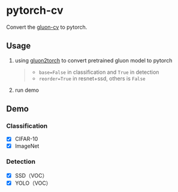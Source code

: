 # pytorch-cv

Convert the [gluon-cv](https://github.com/dmlc/gluon-cv/) to pytorch. 

## Usage

1. using [gluon2torch](./utils/gluon2torch) to convert pretrained gluon model to pytorch

   > - `base=False` in classification and `True` in detection
   > - `reorder=True` in resnet+ssd, others is `False`

2. run demo 

## Demo

### Classification

- [x] CIFAR-10
- [x] ImageNet

### Detection

- [x] SSD（VOC）
- [x] YOLO（VOC）